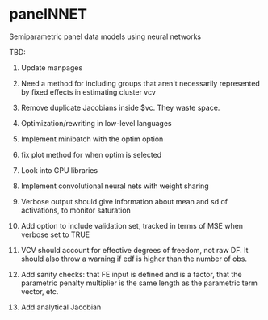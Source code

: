 # panelNNET
Semiparametric panel data models using neural networks

TBD:

1.  Update manpages

2.  Need a method for including groups that aren't necessarily represented by fixed effects in estimating cluster vcv

3.  Remove duplicate Jacobians inside $vc.  They waste space.

4.  Optimization/rewriting in low-level languages

5.  Implement minibatch with the optim option

6.  fix plot method for when optim is selected

6.  Look into GPU libraries

7.  Implement convolutional neural nets with weight sharing

8.  Verbose output should give information about mean and sd of activations, to monitor saturation

9.  Add option to include validation set, tracked in terms of MSE when verbose set to TRUE

10.  VCV should account for effective degrees of freedom, not raw DF.  It should also throw a warning if edf is higher than the number of obs.

11.  Add sanity checks:  that FE input is defined and is a factor, that the parametric penalty multiplier is the same length as the parametric term vector, etc.

12.  Add analytical Jacobian



